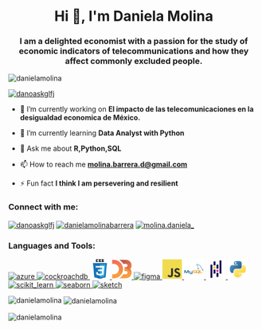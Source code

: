 
<h1 align="center">Hi 👋, I'm Daniela Molina</h1>
<h3 align="center">I am a delighted economist with a passion for the study of economic indicators of telecommunications and how they affect commonly excluded people.</h3>

<p align="left"> <img src="https://komarev.com/ghpvc/?username=danielamolina&label=Profile%20views&color=0e75b6&style=flat" alt="danielamolina" /> </p>

<p align="left"> <a href="https://twitter.com/danoaskglfj" target="blank"><img src="https://img.shields.io/twitter/follow/danoaskglfj?logo=twitter&style=for-the-badge" alt="danoaskglfj" /></a> </p>

- 🔭 I’m currently working on **El impacto de las telecomunicaciones en la desigualdad economica de México.**

- 🌱 I’m currently learning **Data Analyst with Python**

- 💬 Ask me about **R,Python,SQL**

- 📫 How to reach me **molina.barrera.d@gmail.com**

- ⚡ Fun fact **I think I am persevering and resilient**

<h3 align="left">Connect with me:</h3>
<p align="left">
<a href="https://twitter.com/danoaskglfj" target="blank"><img align="center" src="https://raw.githubusercontent.com/rahuldkjain/github-profile-readme-generator/master/src/images/icons/Social/twitter.svg" alt="danoaskglfj" height="30" width="40" /></a>
<a href="https://linkedin.com/in/danielalizethmolinabarrera" target="blank"><img align="center" src="https://raw.githubusercontent.com/rahuldkjain/github-profile-readme-generator/master/src/images/icons/Social/linked-in-alt.svg" alt="danielamolinabarrera" height="30" width="40" /></a>
<a href="https://instagram.com/molina.daniela_" target="blank"><img align="center" src="https://raw.githubusercontent.com/rahuldkjain/github-profile-readme-generator/master/src/images/icons/Social/instagram.svg" alt="molina.daniela_" height="30" width="40" /></a>
</p>

<h3 align="left">Languages and Tools:</h3>
<p align="left"> <a href="https://azure.microsoft.com/en-in/" target="_blank" rel="noreferrer"> <img src="https://www.vectorlogo.zone/logos/microsoft_azure/microsoft_azure-icon.svg" alt="azure" width="40" height="40"/> </a> <a href="https://www.cockroachlabs.com/product/cockroachdb/" target="_blank" rel="noreferrer"> <img src="https://cdn.worldvectorlogo.com/logos/cockroachdb.svg" alt="cockroachdb" width="40" height="40"/> </a> <a href="https://www.w3schools.com/css/" target="_blank" rel="noreferrer"> <img src="https://raw.githubusercontent.com/devicons/devicon/master/icons/css3/css3-original-wordmark.svg" alt="css3" width="40" height="40"/> </a> <a href="https://d3js.org/" target="_blank" rel="noreferrer"> <img src="https://raw.githubusercontent.com/devicons/devicon/master/icons/d3js/d3js-original.svg" alt="d3js" width="40" height="40"/> </a> <a href="https://www.figma.com/" target="_blank" rel="noreferrer"> <img src="https://www.vectorlogo.zone/logos/figma/figma-icon.svg" alt="figma" width="40" height="40"/> </a> <a href="https://developer.mozilla.org/en-US/docs/Web/JavaScript" target="_blank" rel="noreferrer"> <img src="https://raw.githubusercontent.com/devicons/devicon/master/icons/javascript/javascript-original.svg" alt="javascript" width="40" height="40"/> </a> <a href="https://www.mysql.com/" target="_blank" rel="noreferrer"> <img src="https://raw.githubusercontent.com/devicons/devicon/master/icons/mysql/mysql-original-wordmark.svg" alt="mysql" width="40" height="40"/> </a> <a href="https://pandas.pydata.org/" target="_blank" rel="noreferrer"> <img src="https://raw.githubusercontent.com/devicons/devicon/2ae2a900d2f041da66e950e4d48052658d850630/icons/pandas/pandas-original.svg" alt="pandas" width="40" height="40"/> </a> <a href="https://www.python.org" target="_blank" rel="noreferrer"> <img src="https://raw.githubusercontent.com/devicons/devicon/master/icons/python/python-original.svg" alt="python" width="40" height="40"/> </a> <a href="https://scikit-learn.org/" target="_blank" rel="noreferrer"> <img src="https://upload.wikimedia.org/wikipedia/commons/0/05/Scikit_learn_logo_small.svg" alt="scikit_learn" width="40" height="40"/> </a> <a href="https://seaborn.pydata.org/" target="_blank" rel="noreferrer"> <img src="https://seaborn.pydata.org/_images/logo-mark-lightbg.svg" alt="seaborn" width="40" height="40"/> </a> <a href="https://www.sketch.com/" target="_blank" rel="noreferrer"> <img src="https://www.vectorlogo.zone/logos/sketchapp/sketchapp-icon.svg" alt="sketch" width="40" height="40"/> </a> </p>

<p><img align="left" src="https://github-readme-stats.vercel.app/api/top-langs?username=danielamolina&show_icons=true&locale=en&layout=compact" alt="danielamolina" /></p>

<p>&nbsp;<img align="center" src="https://github-readme-stats.vercel.app/api?username=danielamolina&show_icons=true&locale=en" alt="danielamolina" /></p>

<p><img align="center" src="https://github-readme-streak-stats.herokuapp.com/?user=danielamolina&" alt="danielamolina" /></p>

